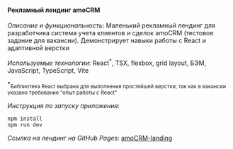 #### Рекламный лендинг amoCRM

*Описание и функциональность*: Маленький рекламный лендинг для разработчика система учета клиентов и сделок amoCRM (тестовое задание для вакансии). Демонстрирует навыки работы с React и адаптивной верстки

*Используемые технологии*: React<sup>*</sup>, TSX, flexbox, grid layout, БЭМ, JavaScript, TypeScript, Vite

*<sub>Библиотека React выбрана для выполнения простейшей верстки, так как в вакансии указано требование "опыт работы с React"</sub>

*Инструкция по запуску приложения*:
```shell
npm install
npm run dev
```
*Ссылка на лендинг на GitHub Pages*: [amoCRM-landing](https://dariarus.github.io/amoCRM-landing/)
